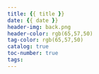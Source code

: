 ```yaml
---
title: {{ title }}
date: {{ date }}
header-img: back.png
header-color: rgb(65,57,50)
tag-color: rgb(65,57,50)
catalog: true
toc-number: true
tags:
---
```


